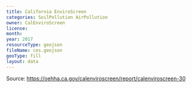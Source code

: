 ```yaml
---
title: California EnviroScreen
categories: SoilPollution AirPollution
owner: CalEnviroScreen
license:
month:
year: 2017
resourceType: geojson
fileName: ces.geojson
geoType: fill
layout: data
---
```

Source: https://oehha.ca.gov/calenviroscreen/report/calenviroscreen-30